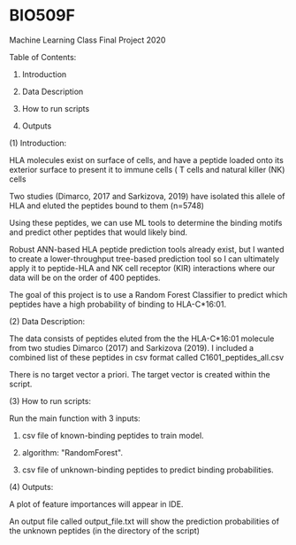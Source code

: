 # BIO509F
Machine Learning Class Final Project 2020


Table of Contents:

1. Introduction

2. Data Description

3. How to run scripts

4. Outputs



(1) Introduction:

HLA molecules exist on surface of cells, and have a peptide loaded onto its exterior surface to present it to immune cells ( T cells and natural killer (NK) cells

Two studies (Dimarco, 2017 and Sarkizova, 2019) have isolated this allele of HLA and eluted the peptides bound to them (n=5748)

Using these peptides, we can use ML tools to determine the binding motifs and predict other peptides that would likely bind.

Robust ANN-based HLA peptide prediction tools already exist, but I wanted to create a lower-throughput tree-based prediction tool so I can ultimately apply it to peptide-HLA and NK cell receptor (KIR) interactions where our data will be on the order of 400 peptides.

The goal of this project is to use a Random Forest Classifier to predict which peptides have a high probability of binding to HLA-C*16:01. 


(2) Data Description:

The data consists of peptides eluted from the the HLA-C*16:01 molecule from two studies Dimarco (2017) and Sarkizova (2019). I included a combined list of these peptides in csv format called C1601_peptides_all.csv 

There is no target vector a priori. The target vector is created within the script.



(3) How to run scripts:

Run the main function with 3 inputs:  

1. csv file of known-binding peptides to train model.

2. algorithm: "RandomForest".

3. csv file of unknown-binding peptides to predict binding probabilities.


(4) Outputs:

A plot of feature importances will appear in IDE.

An output file called output_file.txt will show the prediction probabilities of the unknown peptides (in the directory of the script)

